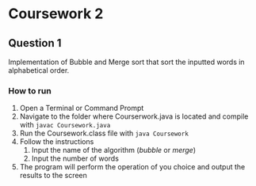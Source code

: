 # Coursework 2 

## Question 1
Implementation of Bubble and Merge sort that sort the inputted words in alphabetical order.

### How to run
1. Open a Terminal or Command Prompt
2. Navigate to the folder where Courserwork.java is located and compile with `javac Coursework.java`
3. Run the Coursework.class file with `java Coursework`
4. Follow the instructions
	1. Input the name of the algorithm (*bubble* or *merge*)
	1. Input the number of words
5. The program will perform the operation of you choice and output the results to the screen

